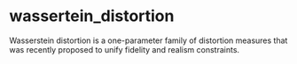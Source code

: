 # wassertein_distortion
Wasserstein distortion is a one-parameter family of distortion measures that was recently proposed to unify fidelity and realism constraints.
